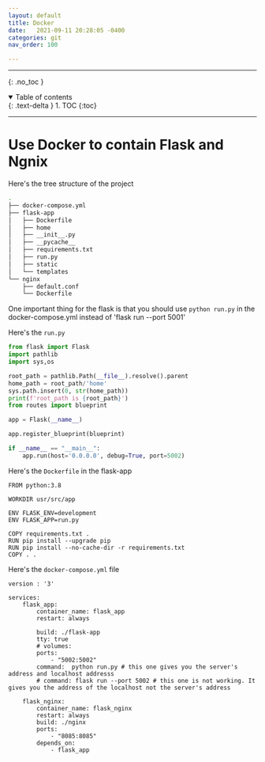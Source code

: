 ```yaml
---
layout: default
title: Docker
date:   2021-09-11 20:28:05 -0400
categories: git
nav_order: 100

---
```


---
{: .no_toc }

<details open markdown="block">
  <summary>
    Table of contents
  </summary>
  {: .text-delta }
1. TOC
{:toc}
</details>

---

# Use Docker to contain Flask and Ngnix

Here's the tree structure of the project

```bash
.
├── docker-compose.yml
├── flask-app
│   ├── Dockerfile
│   ├── home
│   ├── __init__.py
│   ├── __pycache__
│   ├── requirements.txt
│   ├── run.py
│   ├── static
│   └── templates
└── nginx
    ├── default.conf
    └── Dockerfile
```

One important thing for the flask is that you should use `python run.py` in the docker-compose.yml instead of 'flask run --port 5001'

Here's the `run.py`
```python
from flask import Flask
import pathlib
import sys,os

root_path = pathlib.Path(__file__).resolve().parent
home_path = root_path/'home'
sys.path.insert(0, str(home_path))
print(f'root_path is {root_path}')
from routes import blueprint

app = Flask(__name__)

app.register_blueprint(blueprint)

if __name__ == "__main__":
    app.run(host='0.0.0.0', debug=True, port=5002)
```

Here's the `Dockerfile` in the flask-app
```docker
FROM python:3.8

WORKDIR usr/src/app

ENV FLASK_ENV=development
ENV FLASK_APP=run.py

COPY requirements.txt .
RUN pip install --upgrade pip
RUN pip install --no-cache-dir -r requirements.txt
COPY . .
```

Here's the `docker-compose.yml` file
```docker
version : '3'

services:
    flask_app:
        container_name: flask_app
        restart: always

        build: ./flask-app
        tty: true
        # volumes:
        ports:
            - "5002:5002"
        command:  python run.py # this one gives you the server's address and localhost addresss
        # command: flask run --port 5002 # this one is not working. It gives you the address of the localhost not the server's address

    flask_nginx:
        container_name: flask_nginx
        restart: always
        build: ./nginx
        ports:
            - "8085:8085"
        depends_on:
            - flask_app
```


